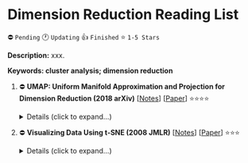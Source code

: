# Dimension Reduction Reading List

⛔️ `Pending` 🕐 `Updating` 👍 `Finished` ⭐ `1-5 Stars`

**Description:** xxx.

**Keywords: cluster analysis; dimension reduction**

1.  ⛔️ **UMAP: Uniform Manifold Approximation and Projection for Dimension Reduction (2018 arXiv)**
    [[Notes](./notes/mcinnes2018umap.md)]
    [[Paper](https://arxiv.org/pdf/1802.03426)]
    ⭐⭐⭐⭐

    <details>
    <summary>Details (click to expand...)</summary>

    #### Citation

    ```
    @article{mcinnes2018umap,
        author    = {Leland McInnes and
                    John Healy},
        title     = {{UMAP:} Uniform Manifold Approximation and Projection for Dimension
                    Reduction},
        journal   = {CoRR},
        volume    = {abs/1802.03426},
        year      = {2018},
        url       = {http://arxiv.org/abs/1802.03426},
        archivePrefix = {arXiv},
        eprint    = {1802.03426},
        timestamp = {Tue, 17 Sep 2019 14:15:10 +0200},
        biburl    = {https://dblp.org/rec/journals/corr/abs-1802-03426.bib},
        bibsource = {dblp computer science bibliography, https://dblp.org}
    }
    ```

    #### URL

    ```
    Paper: https://arxiv.org/pdf/1802.03426
    Citation: https://dblp.org/rec/bibtex/journals/corr/abs-1802-03426
    ```

    </details>

2.  ⛔️ **Visualizing Data Using t-SNE (2008 JMLR)**
    [[Notes](./notes/maaten2008tsne.md)]
    [[Paper](http://www.jmlr.org/papers/volume9/vandermaaten08a/vandermaaten08a.pdf)]
    ⭐⭐⭐

    <details>
    <summary>Details (click to expand...)</summary>

    #### Citation

    ```
    @article{maaten2008tsne,
        author    = {Laurens van der Maaten and 
                    Geoffrey Hinton},
        title     = {Visualizing Data Using {t-SNE}},
        journal   = {Journal of Machine Learning Research},
        volume    = {9},
        number    = {Nov},
        pages     = {2579--2605},
        year      = {2008}
    }
    ```

    #### URL

    ```
    Paper: http://www.jmlr.org/papers/volume9/vandermaaten08a/vandermaaten08a.pdf
    ```

    </details>
